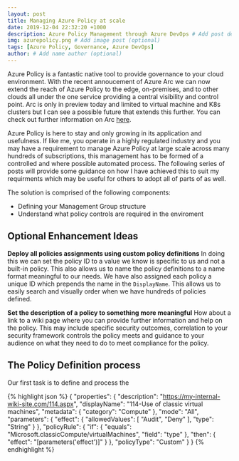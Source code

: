 ```yaml
---
layout: post
title: Managing Azure Policy at scale
date: 2019-12-04 22:32:20 +1000
description: Azure Policy Management through Azure DevOps # Add post description (optional)
img: azurepolicy.png # Add image post (optional)
tags: [Azure Policy, Governance, Azure DevOps]
author: # Add name author (optional)
---
```


Azure Policy is a fantastic native tool to provide governance to your cloud environment. With the recent annoucement of Azure Arc we can now extend the reach of Azure Policy to the edge, on-premises, and to other clouds all under the one service providing a central visibility and control point. Arc is only in preview today and limited to virtual machine and K8s clusters but I can see a possible future that extends this further. You can check out further information on Arc [here][azure-arc].

Azure Policy is here to stay and only growing in its application and usefulness. If like me, you operate in a highly regulated industry and you may have a requirement to manage Azure Policy at large scale across many hundreds of subscriptions, this management has to be formed of a controlled and where possible automated process. The following series of posts will provide some guidance on how I have achieved this to suit my requirments which may be useful for others to adopt all of parts of as well.

The solution is comprised of the following components:

- Defining your Management Group structure
- Understand what policy controls are required in the enviroment

## Optional Enhancement Ideas

**Deploy all policies assignments using custom policy definitions** In doing this we can set the policy ID to a value we know is specific to us and not a built-in policy. This also allows us to name the policy definitions to a name format meaningful to our needs. We have also assigned each policy a unique ID which prepends the name in the `DisplayName`. This allows us to easily search and visually order when we have hundreds of policies defined.

**Set the description of a policy to something more meaningful** How about a link to a wiki page where you can provide further information and help on the policy. This may include specific security outcomes, correlation to your security framework controls the policy meets and guidance to your audience on what they need to do to meet compliance for the policy.

## The Policy Definition process

Our first task is to define and process the 


{% highlight json %}
{
    "properties": {
        "description": "https://my-internal-wiki-site.com/114.aspx",
        "displayName": "114-Use of classic virtual machines",
        "metadata": {
            "category": "Compute"
        },
        "mode": "All",
        "parameters": {
            "effect": {
                "allowedValues": [
                    "Audit",
                    "Deny"
                ],
                "type": "String"
            }
        },
        "policyRule": {
            "if": {
                "equals": "Microsoft.classicCompute/virtualMachines",
                "field": "type"
            },
            "then": {
                "effect": "[parameters('effect')]"
            }
        },
        "policyType": "Custom"
    }
}
{% endhighlight %}


[azure-arc]: https://azure.microsoft.com/en-us/services/azure-arc/?&OCID=AID2000713_SEM_W9PSpAAACgPc68Fc:20191205114311:s&ef_id=W9PSpAAACgPc68Fc:20191205114311:s